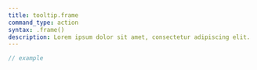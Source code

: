 ```yaml
---
title: tooltip.frame
command_type: action
syntax: .frame()
description: Lorem ipsum dolor sit amet, consectetur adipiscing elit.
---
```


```javascript
// example
```